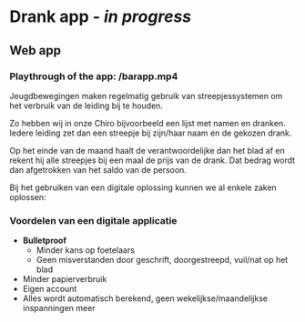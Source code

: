 <h1>Drank app - <em>in progress</em></h1>
<h2>Web app</h2>
<h3>Playthrough of the app: /barapp.mp4</h3>

<p>Jeugdbewegingen maken regelmatig gebruik van streepjessystemen om het verbruik van de leiding bij te houden.</p>

<p>Zo hebben wij in onze Chiro bijvoorbeeld een lijst met namen en dranken. Iedere leiding zet dan een streepje bij zijn/haar naam en de gekozen drank.</p>
<p>Op het einde van de maand haalt de verantwoordelijke dan het blad af en rekent hij alle streepjes bij een maal de prijs van de drank. Dat bedrag wordt dan afgetrokken van het saldo van de persoon.</p>

<p>Bij het gebruiken van een digitale oplossing kunnen we al enkele zaken oplossen:</p>
<h3 >Voordelen van een digitale applicatie</h3>
<ul>
    <li><strong>Bulletproof</strong>
        <ul>
            <li>Minder kans op foetelaars</li>
            <li>Geen misverstanden door geschrift, doorgestreepd, vuil/nat op het blad</li>
        </ul>
    </li>
    <li>Minder papierverbruik</li>
    <li>Eigen account</li>
    <li>Alles wordt automatisch berekend, geen wekelijkse/maandelijkse inspanningen meer</li>
</ul>
